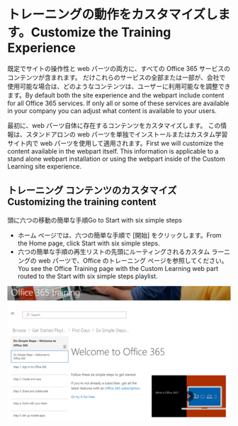 # <a name="customize-the-training-experience"></a><span data-ttu-id="d94fb-101">トレーニングの動作をカスタマイズします。</span><span class="sxs-lookup"><span data-stu-id="d94fb-101">Customize the Training Experience</span></span>

<span data-ttu-id="d94fb-p101">既定でサイトの操作性と web パーツの両方に、すべての Office 365 サービスのコンテンツが含まれます。 だけこれらのサービスの全部または一部が、会社で使用可能な場合は、どのようなコンテンツは、ユーザーに利用可能なを調整できます。</span><span class="sxs-lookup"><span data-stu-id="d94fb-p101">By default both the site experience and the webpart include content for all Office 365 services.  If only all or some of these services are available in your company you can adjust what content is available to your users.</span></span>  

<span data-ttu-id="d94fb-p102">最初に、web パーツ自体に存在するコンテンツをカスタマイズします。 この情報は、スタンドアロンの web パーツを単独でインストールまたはカスタム学習サイト内で web パーツを使用して適用されます。</span><span class="sxs-lookup"><span data-stu-id="d94fb-p102">First we will customize the content available in the webpart itself.  This information is applicable to a stand alone webpart installation or using the webpart inside of the Custom Learning site experience.</span></span> 

## <a name="customizing-the-training-content"></a><span data-ttu-id="d94fb-106">トレーニング コンテンツのカスタマイズ</span><span class="sxs-lookup"><span data-stu-id="d94fb-106">Customizing the training content</span></span>


<span data-ttu-id="d94fb-107">頭に六つの移動の簡単な手順</span><span class="sxs-lookup"><span data-stu-id="d94fb-107">Go to Start with six simple steps</span></span>
- <span data-ttu-id="d94fb-108">ホーム ページでは、六つの簡単な手順で [開始] をクリックします。</span><span class="sxs-lookup"><span data-stu-id="d94fb-108">From the Home page, click Start with six simple steps.</span></span> 
- <span data-ttu-id="d94fb-109">六つの簡単な手順の再生リストの先頭にルーティングされるカスタム ラーニングの web パーツで、Office のトレーニング ページを参照してください。</span><span class="sxs-lookup"><span data-stu-id="d94fb-109">You see the Office Training page with the Custom Learning web part routed to the Start with six simple steps playlist.</span></span>  

![六つのステップの再生リスト](media/clo365sixsteps.png)
